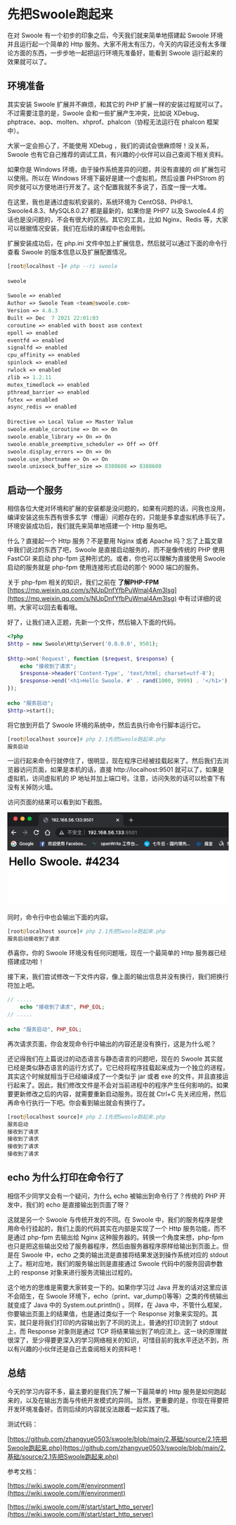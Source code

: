 # 先把Swoole跑起来

在对 Swoole 有一个初步的印象之后，今天我们就来简单地搭建起 Swoole 环境并且运行起一个简单的 Http 服务。大家不用太有压力，今天的内容还没有太多理论方面的东西，一步步地一起把运行环境先准备好，能看到 Swoole 运行起来的效果就可以了。

## 环境准备

其实安装 Swoole 扩展并不麻烦，和其它的 PHP 扩展一样的安装过程就可以了。不过需要注意的是，Swoole 会和一些扩展产生冲突，比如说 XDebug、phptrace、aop、molten、xhprof、phalcon（协程无法运行在 phalcon 框架中）。

大家一定会担心了，不能使用 XDebug ，我们的调试会很麻烦呀！没关系，Swoole 也有它自己推荐的调试工具，有兴趣的小伙伴可以自己查阅下相关资料。

如果你是 Windows 环境，由于操作系统差异的问题，并没有直接的 dll 扩展包可以使用。所以在 Windows 环境下最好是建一个虚拟机，然后设置 PHPStrom 的同步就可以方便地进行开发了。这个配置我就不多说了，百度一搜一大堆。

在这里，我也是通过虚拟机安装的，系统环境为 CentOS8、PHP8.1、Swoole4.8.3、MySQL8.0.27 都是最新的，如果你是 PHP7 以及 Swoole4.4 的话也是没问题的，不会有很大的区别。其它的工具，比如 Nginx、Redis 等，大家可以根据情况安装，我们在后续的课程中也会用到。

扩展安装成功后，在 php.ini 文件中加上扩展信息，然后就可以通过下面的命令行查看 Swoole 的版本信息以及扩展配置情况。

```php
[root@localhost ~]# php --ri swoole

swoole

Swoole => enabled
Author => Swoole Team <team@swoole.com>
Version => 4.8.3
Built => Dec  7 2021 22:01:03
coroutine => enabled with boost asm context
epoll => enabled
eventfd => enabled
signalfd => enabled
cpu_affinity => enabled
spinlock => enabled
rwlock => enabled
zlib => 1.2.11
mutex_timedlock => enabled
pthread_barrier => enabled
futex => enabled
async_redis => enabled

Directive => Local Value => Master Value
swoole.enable_coroutine => On => On
swoole.enable_library => On => On
swoole.enable_preemptive_scheduler => Off => Off
swoole.display_errors => On => On
swoole.use_shortname => On => On
swoole.unixsock_buffer_size => 8388608 => 8388608
```

## 启动一个服务

相信各位大佬对环境和扩展的安装都是没问题的，如果有问题的话，问我也没用，编译安装这些东西有很多玄学（懵逼）问题存在的，只能是多拿虚拟机练手玩了。环境安装成功后，我们就先来简单地搭建一个 Http 服务吧。

什么？直接起一个 Http 服务？不是要用 Nginx 或者 Apache 吗？忘了上篇文章中我们说过的东西了吧，Swoole 是直接启动服务的，而不是像传统的 PHP 使用 FastCGI 来启动 php-fpm 这种形式的。或者，你也可以理解为直接使用 Swoole 启动的服务就是 php-fpm 使用连接形式启动的那个 9000 端口的服务。

关于 php-fpm 相关的知识，我们之前在 **了解PHP-FPM** [https://mp.weixin.qq.com/s/NUpDnfYfbPuWmal4Am3lsg](https://mp.weixin.qq.com/s/NUpDnfYfbPuWmal4Am3lsg) 中有过详细的说明，大家可以回去看看哦。

好了，让我们进入正题，先新一个文件，然后输入下面的代码。

```php
<?php
$http = new Swoole\Http\Server('0.0.0.0', 9501);

$http->on('Request', function ($request, $response) {
    echo "接收到了请求";
    $response->header('Content-Type', 'text/html; charset=utf-8');
    $response->end('<h1>Hello Swoole. #' . rand(1000, 9999) . '</h1>');
});

echo "服务启动";
$http->start();
```

将它放到开启了 Swoole 环境的系统中，然后去执行命令行脚本运行它。

```php
[root@localhost source]# php 2.1先把Swoole跑起来.php
服务启动
```

一运行起来命令行就停住了，很明显，现在程序已经被挂载起来了。然后我们去浏览器访问页面，如果是本机的话，直接 http://localhost:9501 就可以了，如果是虚拟机，访问虚拟机的 IP 地址并加上端口号。注意，访问失败的话可以检查下有没有关掉防火墙。

访问页面的结果可以看到如下截图。

![./img/21.png](./img/21.png)

同时，命令行中也会输出下面的内容。

```php
[root@localhost source]# php 2.1先把Swoole跑起来.php
服务启动接收到了请求
```

恭喜你，你的 Swoole 环境没有任何问题哦，现在一个最简单的 Http 服务器已经搭建成功啦！

接下来，我们尝试修改一下文件内容，像上面的输出信息并没有换行，我们把换行符加上吧。

```php
// .....
    echo "接收到了请求", PHP_EOL;
// .....

echo "服务启动", PHP_EOL;
```

再次请求页面，你会发现命令行中输出的内容还是没有换行，这是为什么呢？

还记得我们在上篇说过的动态语言与静态语言的问题吧，现在的 Swoole 其实就已经是类似静态语言的运行方式了。它已经将程序挂载起来成为一个独立的进程，其实这个时候就相当于已经编译成了一个类似于 jar 或者 exe 的文件，并且直接运行起来了。因此，我们修改文件是不会对当前进程中的程序产生任何影响的。如果要更新修改之后的内容，就需要重新启动服务。现在就 Ctrl+C 先关闭应用，然后再命令行执行一下吧。你会看到输出就会有换行了。

```php
[root@localhost source]# php 2.1先把Swoole跑起来.php
服务启动
接收到了请求
接收到了请求
接收到了请求
接收到了请求
```

## echo 为什么打印在命令行了

相信不少同学又会有一个疑问，为什么 echo 被输出到命令行了？传统的 PHP 开发中，我们的 echo 是直接输出到页面了呀？

这就是另一个 Swoole 与传统开发的不同。在 Swoole 中，我们的服务程序是使用命令行挂起的，我们上面的代码其实在内部是实现了一个 Http 服务功能，而不是通过 php-fpm 去输出给 Nginx 这种服务器的。转换一个角度来想，php-fpm 也只是把这些输出交给了服务器程序，然后由服务器程序原样给输出到页面上。但是在 Swoole 中，echo 之类的输出流是直接将结果发送到操作系统对应的 stdout 上了。相对应地，我们的服务输出则是直接通过 Swoole 代码中的服务回调参数上的 response 对象来进行服务流输出过程的。

这个地方的思维是需要大家转变一下的。如果你学习过 Java 开发的话对这里应该不会陌生，在 Swoole 环境下，echo（print、var_dump()等等）之类的传统输出就变成了 Java 中的 System.out.println() 。同样，在 Java 中，不管什么框架，你要输出页面上的结果值，也是通过类似于一个 Response 对象来实现的。其实，就只是将我们打印的内容输出到了不同的流上，普通的打印流到了 stdout 上，而 Response 对象则是通过 TCP 将结果输出到了响应流上。这一块的原理就很深了，至少得要更深入的学习网络相关的知识，可惜目前的我水平还达不到，所以有兴趣的小伙伴还是自己去查阅相关的资料吧！

## 总结

今天的学习内容不多，最主要的是我们先了解一下最简单的 Http 服务是如何跑起来的，以及在输出方面与传统开发模式的异同。当然，更重要的是，你现在得要把开发环境准备好。否则后续的内容就没法跟着一起实践了哦。

测试代码：

[https://github.com/zhangyue0503/swoole/blob/main/2.基础/source/2.1先把Swoole跑起来.php](https://github.com/zhangyue0503/swoole/blob/main/2.基础/source/2.1先把Swoole跑起来.php)

参考文档：

[https://wiki.swoole.com/#/environment](https://wiki.swoole.com/#/environment)

[https://wiki.swoole.com/#/start/start_http_server](https://wiki.swoole.com/#/start/start_http_server)
